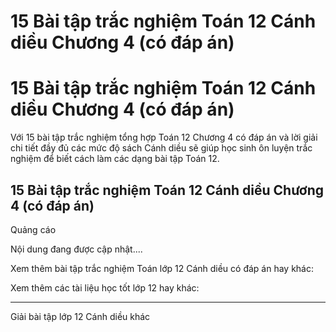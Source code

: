 # 15 Bài tập trắc nghiệm Toán 12 Cánh diều Chương 4 (có đáp án)

# 15 Bài tập trắc nghiệm Toán 12 Cánh diều Chương 4 (có đáp án)

Với 15 bài tập trắc nghiệm tổng hợp Toán 12 Chương 4 có đáp án và lời giải chi tiết đầy đủ các mức độ sách Cánh diều sẽ giúp học sinh ôn luyện trắc nghiệm để biết cách làm các dạng bài tập Toán 12.

## 15 Bài tập trắc nghiệm Toán 12 Cánh diều Chương 4 (có đáp án)

Quảng cáo

Nội dung đang được cập nhật....

Xem thêm bài tập trắc nghiệm Toán lớp 12 Cánh diều có đáp án hay khác:

Xem thêm các tài liệu học tốt lớp 12 hay khác:

* * *

Giải bài tập lớp 12 Cánh diều khác
